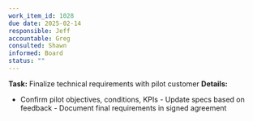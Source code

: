 ```yaml
---
work_item_id: 1028
due date: 2025-02-14
responsible: Jeff
accountable: Greg
consulted: Shawn
informed: Board
status: ""
---
```


**Task:** Finalize technical requirements with pilot customer
**Details:**
- Confirm pilot objectives, conditions, KPIs - Update specs based on feedback - Document final requirements in signed agreement
